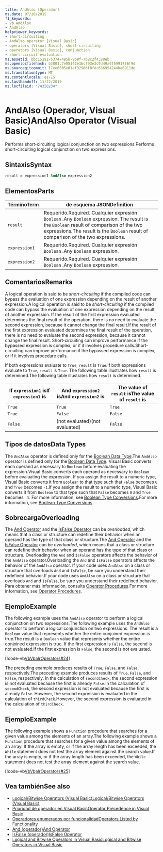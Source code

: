 ```yaml
---
title: AndAlso (Operador)
ms.date: 07/20/2015
f1_keywords:
- vb.AndAlso
- AndAlso
helpviewer_keywords:
- short-circuiting
- AndAlso operator [Visual Basic]
- operators [Visual Basic], short-circuiting
- operators [Visual Basic], conjunction
- short-circuit evaluation
ms.assetid: bbc15191-b374-495b-9b8f-7b8c2f4388eb
ms.openlocfilehash: b3801c7e05142e1bc793e3c9d49a6f6991756f9d
ms.sourcegitcommit: 17ee6605e01ef32506f8fdc686954244ba6911de
ms.translationtype: MT
ms.contentlocale: es-ES
ms.lasthandoff: 11/22/2019
ms.locfileid: "74350234"
---
```

# <a name="andalso-operator-visual-basic"></a><span data-ttu-id="fdffb-102">AndAlso (Operador, Visual Basic)</span><span class="sxs-lookup"><span data-stu-id="fdffb-102">AndAlso Operator (Visual Basic)</span></span>
<span data-ttu-id="fdffb-103">Performs short-circuiting logical conjunction on two expressions.</span><span class="sxs-lookup"><span data-stu-id="fdffb-103">Performs short-circuiting logical conjunction on two expressions.</span></span>  
  
## <a name="syntax"></a><span data-ttu-id="fdffb-104">Sintaxis</span><span class="sxs-lookup"><span data-stu-id="fdffb-104">Syntax</span></span>  
  
```vb
result = expression1 AndAlso expression2  
```  
  
## <a name="parts"></a><span data-ttu-id="fdffb-105">Elementos</span><span class="sxs-lookup"><span data-stu-id="fdffb-105">Parts</span></span>  
  
|<span data-ttu-id="fdffb-106">Término</span><span class="sxs-lookup"><span data-stu-id="fdffb-106">Term</span></span>|<span data-ttu-id="fdffb-107">de esquema JSON</span><span class="sxs-lookup"><span data-stu-id="fdffb-107">Definition</span></span>|  
|---|---|  
|`result`|<span data-ttu-id="fdffb-108">Requerido.</span><span class="sxs-lookup"><span data-stu-id="fdffb-108">Required.</span></span> <span data-ttu-id="fdffb-109">Cualquier expresión `Boolean` .</span><span class="sxs-lookup"><span data-stu-id="fdffb-109">Any `Boolean` expression.</span></span> <span data-ttu-id="fdffb-110">The result is the `Boolean` result of comparison of the two expressions.</span><span class="sxs-lookup"><span data-stu-id="fdffb-110">The result is the `Boolean` result of comparison of the two expressions.</span></span>|  
|`expression1`|<span data-ttu-id="fdffb-111">Requerido.</span><span class="sxs-lookup"><span data-stu-id="fdffb-111">Required.</span></span> <span data-ttu-id="fdffb-112">Cualquier expresión `Boolean` .</span><span class="sxs-lookup"><span data-stu-id="fdffb-112">Any `Boolean` expression.</span></span>|  
|`expression2`|<span data-ttu-id="fdffb-113">Requerido.</span><span class="sxs-lookup"><span data-stu-id="fdffb-113">Required.</span></span> <span data-ttu-id="fdffb-114">Cualquier expresión `Boolean` .</span><span class="sxs-lookup"><span data-stu-id="fdffb-114">Any `Boolean` expression.</span></span>|  
  
## <a name="remarks"></a><span data-ttu-id="fdffb-115">Comentarios</span><span class="sxs-lookup"><span data-stu-id="fdffb-115">Remarks</span></span>  
 <span data-ttu-id="fdffb-116">A logical operation is said to be *short-circuiting* if the compiled code can bypass the evaluation of one expression depending on the result of another expression.</span><span class="sxs-lookup"><span data-stu-id="fdffb-116">A logical operation is said to be *short-circuiting* if the compiled code can bypass the evaluation of one expression depending on the result of another expression.</span></span> <span data-ttu-id="fdffb-117">If the result of the first expression evaluated determines the final result of the operation, there is no need to evaluate the second expression, because it cannot change the final result.</span><span class="sxs-lookup"><span data-stu-id="fdffb-117">If the result of the first expression evaluated determines the final result of the operation, there is no need to evaluate the second expression, because it cannot change the final result.</span></span> <span data-ttu-id="fdffb-118">Short-circuiting can improve performance if the bypassed expression is complex, or if it involves procedure calls.</span><span class="sxs-lookup"><span data-stu-id="fdffb-118">Short-circuiting can improve performance if the bypassed expression is complex, or if it involves procedure calls.</span></span>  
  
 <span data-ttu-id="fdffb-119">If both expressions evaluate to `True`, `result` is `True`.</span><span class="sxs-lookup"><span data-stu-id="fdffb-119">If both expressions evaluate to `True`, `result` is `True`.</span></span> <span data-ttu-id="fdffb-120">The following table illustrates how `result` is determined.</span><span class="sxs-lookup"><span data-stu-id="fdffb-120">The following table illustrates how `result` is determined.</span></span>  
  
|<span data-ttu-id="fdffb-121">If `expression1` is</span><span class="sxs-lookup"><span data-stu-id="fdffb-121">If `expression1` is</span></span>|<span data-ttu-id="fdffb-122">And `expression2` is</span><span class="sxs-lookup"><span data-stu-id="fdffb-122">And `expression2` is</span></span>|<span data-ttu-id="fdffb-123">The value of `result` is</span><span class="sxs-lookup"><span data-stu-id="fdffb-123">The value of `result` is</span></span>|  
|---|---|---|  
|`True`|`True`|`True`|  
|`True`|`False`|`False`|  
|`False`|<span data-ttu-id="fdffb-124">(not evaluated)</span><span class="sxs-lookup"><span data-stu-id="fdffb-124">(not evaluated)</span></span>|`False`|  
  
## <a name="data-types"></a><span data-ttu-id="fdffb-125">Tipos de datos</span><span class="sxs-lookup"><span data-stu-id="fdffb-125">Data Types</span></span>  
 <span data-ttu-id="fdffb-126">The `AndAlso` operator is defined only for the [Boolean Data Type](../../../visual-basic/language-reference/data-types/boolean-data-type.md).</span><span class="sxs-lookup"><span data-stu-id="fdffb-126">The `AndAlso` operator is defined only for the [Boolean Data Type](../../../visual-basic/language-reference/data-types/boolean-data-type.md).</span></span> <span data-ttu-id="fdffb-127">Visual Basic converts each operand as necessary to `Boolean` before evaluating the expression.</span><span class="sxs-lookup"><span data-stu-id="fdffb-127">Visual Basic converts each operand as necessary to `Boolean` before evaluating the expression.</span></span> <span data-ttu-id="fdffb-128">If you assign the result to a numeric type, Visual Basic converts it from `Boolean` to that type such that `False` becomes `0` and `True` becomes `-1`.</span><span class="sxs-lookup"><span data-stu-id="fdffb-128">If you assign the result to a numeric type, Visual Basic converts it from `Boolean` to that type such that `False` becomes `0` and `True` becomes `-1`.</span></span>
<span data-ttu-id="fdffb-129">For more information, see [Boolean Type Conversions](../data-types/boolean-data-type.md#type-conversions).</span><span class="sxs-lookup"><span data-stu-id="fdffb-129">For more information, see [Boolean Type Conversions](../data-types/boolean-data-type.md#type-conversions).</span></span>
  
## <a name="overloading"></a><span data-ttu-id="fdffb-130">Sobrecarga</span><span class="sxs-lookup"><span data-stu-id="fdffb-130">Overloading</span></span>  
 <span data-ttu-id="fdffb-131">The [And Operator](../../../visual-basic/language-reference/operators/and-operator.md) and the [IsFalse Operator](../../../visual-basic/language-reference/operators/isfalse-operator.md) can be *overloaded*, which means that a class or structure can redefine their behavior when an operand has the type of that class or structure.</span><span class="sxs-lookup"><span data-stu-id="fdffb-131">The [And Operator](../../../visual-basic/language-reference/operators/and-operator.md) and the [IsFalse Operator](../../../visual-basic/language-reference/operators/isfalse-operator.md) can be *overloaded*, which means that a class or structure can redefine their behavior when an operand has the type of that class or structure.</span></span> <span data-ttu-id="fdffb-132">Overloading the `And` and `IsFalse` operators affects the behavior of the `AndAlso` operator.</span><span class="sxs-lookup"><span data-stu-id="fdffb-132">Overloading the `And` and `IsFalse` operators affects the behavior of the `AndAlso` operator.</span></span> <span data-ttu-id="fdffb-133">If your code uses `AndAlso` on a class or structure that overloads `And` and `IsFalse`, be sure you understand their redefined behavior.</span><span class="sxs-lookup"><span data-stu-id="fdffb-133">If your code uses `AndAlso` on a class or structure that overloads `And` and `IsFalse`, be sure you understand their redefined behavior.</span></span> <span data-ttu-id="fdffb-134">Para obtener más información, consulta [Operator Procedures](../../../visual-basic/programming-guide/language-features/procedures/operator-procedures.md).</span><span class="sxs-lookup"><span data-stu-id="fdffb-134">For more information, see [Operator Procedures](../../../visual-basic/programming-guide/language-features/procedures/operator-procedures.md).</span></span>  
  
## <a name="example"></a><span data-ttu-id="fdffb-135">Ejemplo</span><span class="sxs-lookup"><span data-stu-id="fdffb-135">Example</span></span>  
 <span data-ttu-id="fdffb-136">The following example uses the `AndAlso` operator to perform a logical conjunction on two expressions.</span><span class="sxs-lookup"><span data-stu-id="fdffb-136">The following example uses the `AndAlso` operator to perform a logical conjunction on two expressions.</span></span> <span data-ttu-id="fdffb-137">The result is a `Boolean` value that represents whether the entire conjoined expression is true.</span><span class="sxs-lookup"><span data-stu-id="fdffb-137">The result is a `Boolean` value that represents whether the entire conjoined expression is true.</span></span> <span data-ttu-id="fdffb-138">If the first expression is `False`, the second is not evaluated.</span><span class="sxs-lookup"><span data-stu-id="fdffb-138">If the first expression is `False`, the second is not evaluated.</span></span>  
  
 [!code-vb[VbVbalrOperators#24](~/samples/snippets/visualbasic/VS_Snippets_VBCSharp/VbVbalrOperators/VB/Class1.vb#24)]  
  
 <span data-ttu-id="fdffb-139">The preceding example produces results of `True`, `False`, and `False`, respectively.</span><span class="sxs-lookup"><span data-stu-id="fdffb-139">The preceding example produces results of `True`, `False`, and `False`, respectively.</span></span> <span data-ttu-id="fdffb-140">In the calculation of `secondCheck`, the second expression is not evaluated because the first is already `False`.</span><span class="sxs-lookup"><span data-stu-id="fdffb-140">In the calculation of `secondCheck`, the second expression is not evaluated because the first is already `False`.</span></span> <span data-ttu-id="fdffb-141">However, the second expression is evaluated in the calculation of `thirdCheck`.</span><span class="sxs-lookup"><span data-stu-id="fdffb-141">However, the second expression is evaluated in the calculation of `thirdCheck`.</span></span>  
  
## <a name="example"></a><span data-ttu-id="fdffb-142">Ejemplo</span><span class="sxs-lookup"><span data-stu-id="fdffb-142">Example</span></span>  
 <span data-ttu-id="fdffb-143">The following example shows a `Function` procedure that searches for a given value among the elements of an array.</span><span class="sxs-lookup"><span data-stu-id="fdffb-143">The following example shows a `Function` procedure that searches for a given value among the elements of an array.</span></span> <span data-ttu-id="fdffb-144">If the array is empty, or if the array length has been exceeded, the `While` statement does not test the array element against the search value.</span><span class="sxs-lookup"><span data-stu-id="fdffb-144">If the array is empty, or if the array length has been exceeded, the `While` statement does not test the array element against the search value.</span></span>  
  
 [!code-vb[VbVbalrOperators#25](~/samples/snippets/visualbasic/VS_Snippets_VBCSharp/VbVbalrOperators/VB/Class1.vb#25)]  
  
## <a name="see-also"></a><span data-ttu-id="fdffb-145">Vea también</span><span class="sxs-lookup"><span data-stu-id="fdffb-145">See also</span></span>

- [<span data-ttu-id="fdffb-146">Logical/Bitwise Operators (Visual Basic)</span><span class="sxs-lookup"><span data-stu-id="fdffb-146">Logical/Bitwise Operators (Visual Basic)</span></span>](../../../visual-basic/language-reference/operators/logical-bitwise-operators.md)
- [<span data-ttu-id="fdffb-147">Prioridad de operador en Visual Basic</span><span class="sxs-lookup"><span data-stu-id="fdffb-147">Operator Precedence in Visual Basic</span></span>](../../../visual-basic/language-reference/operators/operator-precedence.md)
- [<span data-ttu-id="fdffb-148">Operadores enumerados por funcionalidad</span><span class="sxs-lookup"><span data-stu-id="fdffb-148">Operators Listed by Functionality</span></span>](../../../visual-basic/language-reference/operators/operators-listed-by-functionality.md)
- [<span data-ttu-id="fdffb-149">And (operador)</span><span class="sxs-lookup"><span data-stu-id="fdffb-149">And Operator</span></span>](../../../visual-basic/language-reference/operators/and-operator.md)
- [<span data-ttu-id="fdffb-150">IsFalse (operador)</span><span class="sxs-lookup"><span data-stu-id="fdffb-150">IsFalse Operator</span></span>](../../../visual-basic/language-reference/operators/isfalse-operator.md)
- [<span data-ttu-id="fdffb-151">Logical and Bitwise Operators in Visual Basic</span><span class="sxs-lookup"><span data-stu-id="fdffb-151">Logical and Bitwise Operators in Visual Basic</span></span>](../../../visual-basic/programming-guide/language-features/operators-and-expressions/logical-and-bitwise-operators.md)
